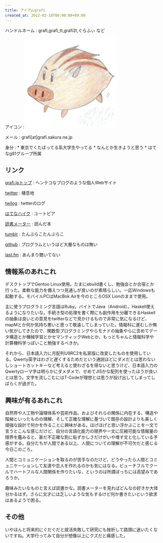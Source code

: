 ```yaml
---
title: アイアムgrafi
created_at: 2012-02-18T00:00:00+09:00
---
```


ハンドルネーム
:   grafi,grafi_tt,grafi2t,ぐらふぃ など

アイコン
:   ![うりぼう](profile_res/botan300.jpg)

メール
:   grafi[at]grafi.sakura.ne.jp

身分
:   * 東京でくたばってる系大学生やってる
    * なんとか生きようと思う
    * はてなg91グループ所属

リンク
---------
[grafi.jpトップ](http://grafi.jp/)
:   ヘンテコなブログのような個人Webサイト

[twitter](http://twitter.com/grafi_tt)
:   棲息地

[twilog](http://twilog.org/grafi_tt)
:   twtterのログ

[はてなハイク](http://h.hatena.ne.jp/grafi)
:   ユートピア

[読書メーター](http://book.akahoshitakuya.com/u/28143)
:   読んだ本

[tumblr](http://tumblr.grafi.jp/)
:   たんぶらこたんぶらこ

[github](https://github.com/grafi-tt/)
:   プログラムというほど大層なものは無い

[last.fm](http://last.fm.jp/user/grafi_tt)
:   あんまり聴いてない

情報系のあれこれ
------------------
デスクトップでGentoo Linux使用。たまにebuild書くし、勉強会とか合宿とか行った。柔軟な能力を備えつつ見通しが良いのが素晴らしい。一応Windowsも起動する。モバイルPCはMacBok Airを今のところOSX Lionのままで使用。

主に使うプログラミング言語はRuby。バイトでJava（Android）。Haskell使えるようになりたいな。手続き型の処理を書く際にも副作用を分離できるHaskellの抽象は良いとの意見をtwitterなどで見かけるもので非常に気になるけど、mapMとか何か気持ち悪いと思って敬遠してしまっていた。情報科に進むしか無い気がしてきたので、関数型プログラミングやらモナドの抽象やらに含めてデータ構造とか機械学習とかセマンティックWebとか、もっとちゃんと情報科学や計算機科学っぽいこと勉強するべきか。

それから、日本語入力に月配列U9RC2を私家版に改変したものを使用している。Qwerty英字はわざと遅くするためだという通説ほどにダメだとは思わないしショートカットキーなど考えると使わざるを得ないと思うけど、日本語入力のQwertyローマ字は明らかにダメダメで、せめてJISかな配列を使ったほうが良いとは思う。文字を流しこむにはT-Codeが理想とは思うが投げ出してしまってしばらくが過ぎた。

興味が有るあれこれ
-------------------
自然界や人工物や論理体系や芸術作品、およびそれらの関係に内在する、構造や階梯といったものの理解、そして正確な理解に基づいて既存の設計よりも美しく頑強な設計で何かを作ることに興味がある。ほげほげと思い浮かぶことを一文で言うとこんな感じだけど、自分の言語化能力の限界や一文に圧縮可能な情報量の限界を鑑みると、甚だ不正確な割に恥ずかしさだけがいや増す文と化している予感がする。自分たちが人間である以上、人間についての理解が不可欠だと感じる今日このごろ。

人間とコミュニケーションを取るのが苦手なのだけど、どうやったら人間とコミュニケーションして友達や恋人を作れるのかも気にはなる。ビューチフルでクールでハートフルな人間関係を作りたいな、というのは所謂ぼっちには高望みであろうか。

趣味みたいなものと言えば読書かな。読書メーターを見ればどんなの好きか大体分かるはず。さらに文才には乏しいような気もするけど何か書きたいという欲求はあるようで困る。

その他
-------------------
いやほんと将来的にぐだぐだと就活失敗して研究にも挫折して路頭に迷いたくないですね。大学行ってみて自分が想像以上にクズだと痛感した。
